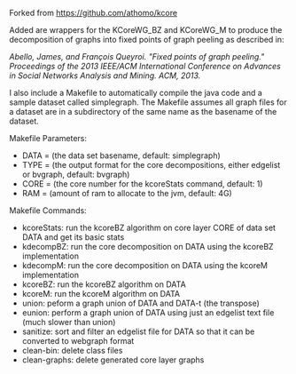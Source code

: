 Forked from https://github.com/athomo/kcore

Added are wrappers for the KCoreWG\_BZ and KCoreWG\_M to produce the decomposition of graphs into fixed points of graph peeling as described in:

*Abello, James, and François Queyroi. "Fixed points of graph peeling." Proceedings of the 2013 IEEE/ACM International Conference on Advances in Social Networks Analysis and Mining. ACM, 2013.*


I also include a Makefile to automatically compile the java code and a sample dataset called simplegraph.
The Makefile assumes all graph files for a dataset are in a subdirectory of the same name as the basename of the dataset.

Makefile Parameters:

- DATA = (the data set basename, default: simplegraph)
- TYPE = (the output format for the core decompositions, either edgelist or bvgraph, default: bvgraph)
- CORE = (the core number for the kcoreStats command, default: 1)
- RAM  = (amount of ram to allocate to the jvm, default: 4G)

Makefile Commands:

- kcoreStats: run the kcoreBZ algorithm on core layer CORE of data set DATA and get its basic stats
- kdecompBZ: run the core decomposition on DATA using the kcoreBZ implementation
- kdecompM: run the core decomposition on DATA using the kcoreM implementation
- kcoreBZ: run the kcoreBZ algorithm on DATA
- kcoreM: run the kcoreM algorithm on DATA
- union: peform a graph union of DATA and DATA-t (the transpose)
- eunion: perform a graph union of DATA using just an edgelist text file (much slower than union)
- sanitize: sort and filter an edgelist file for DATA so that it can be converted to webgraph format
- clean-bin: delete class files
- clean-graphs: delete generated core layer graphs
